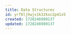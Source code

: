 ```yaml
---
title: Data Structures
id: yrf6ljhwjv1k32kxc2p41v5
created: 1728246980137
updated: 1728246980137
---
```

